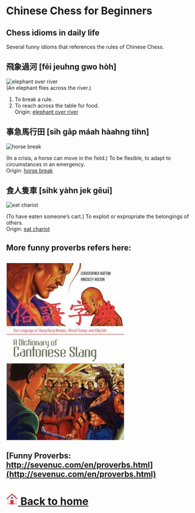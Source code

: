 # Chinese Chess for Beginners

Chess idioms in daily life
------
Several funny idioms that references the rules of Chinese Chess.

飛象過河 [fēi jeuhng gwo hòh]
------
![elephant over river](http://sevenuc.com/images/cantonese-proverbs/cantoneseproverb8.jpg) <br>
(An elephant flies across the river.)
1. To break a rule.
2. To reach across the table for food. <br>
Origin: [elephant over river](http://sevenuc.com/en/proverbs.html#elephant) <br>


事急馬行田 [sih gāp máah hàahng tìhn]
-----
![horse break](http://sevenuc.com/images/cantonese-proverbs/cantoneseproverb40.jpg) <br>

(In a crisis, a horse can move in the field.)
To be flexible, to adapt to circumstances in an emergency.<br>
Origin: [horse break](http://sevenuc.com/en/proverbs.html#horse) <br>

食人隻車 [sihk yàhn jek gēui]
------
![eat chariot](http://sevenuc.com/images/cantonese-proverbs/cantoneseproverb64.jpg) <br>

(To have eaten someone’s cart.)
To exploit or expropriate the belongings of others. <br>
Origin: [eat chariot](http://sevenuc.com/en/proverbs.html#chariot) <br>

More funny proverbs refers here:
------
![cantonese](images/cantonese.jpg) <br><br>
[Funny Proverbs: http://sevenuc.com/en/proverbs.html](http://sevenuc.com/en/proverbs.html) <br>
------


# [![home](images/home-icon.jpg) Back to home](https://chengdu.github.io/Chinese-Chess-for-Beginners/index.html)

